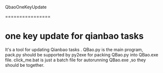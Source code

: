 QbaoOneKeyUpdate

================


one key update for qianbao tasks
================





It's a tool for updating Qianbao tasks . QBao.py is the main program,
pack.py should be supported by py2exe for packing QBao.py into QBao.exe
file. click_me.bat is just a batch file for autorunning QBao.exe ,so
they should be together.